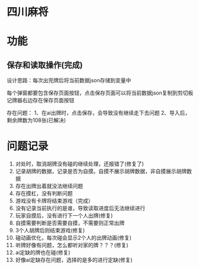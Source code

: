 # 四川麻将

# 功能

## 保存和读取操作(完成)

设计思路：每次出完牌后将当前数据json存储到变量中

每个弹窗都要包含保存页面按钮，点击保存页面可以将当前数据json复制到剪切板
记牌器右边存在保存页面按钮

存在问题：
1、在ai出牌时，点击保存，会导致没有继续走下去问题
2、导入后，剩余牌数为108张(已解决)

# 问题记录
1. 对处时，取消胡牌没有碰的继续处理，还报错了(修复了)
2. 记录胡牌的数据，记录是否为自摸。自摸不展示胡牌数据，非自摸展示胡牌数据
3. 存在出牌出着就没法继续问题
4. 存在摸杠，没有判断问题
5. 游戏没有卡牌将结束游戏（完成）
6. 没有记录当前执行的是谁，导致读取进度后无法继续进行
7. 玩家自摸后，没有进行下一个人出牌(修复)
8. 自摸需要判断是否需要自摸，不需要则正常出牌
9. 3个人胡牌后则结束游戏(修复)
10. 碰动画优化，每次碰会显示2个人的出牌动画(修复)
11. 听牌好像有问题，怎么都听对家的牌？？？(修复)
12. ai定缺的牌也在碰(修复)
13. 好像ai定缺存在问题，选择的是多的进行定缺(修复)
